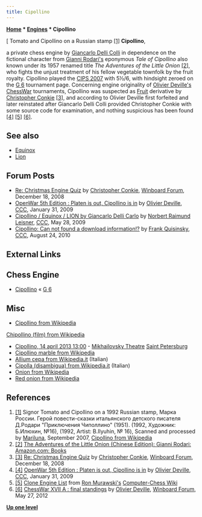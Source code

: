 ```yaml
---
title: Cipollino
---
```

**[Home](Home "Home") * [Engines](Engines "Engines") * Cipollino**

\[ Tomato and Cipollino on a Russian stamp <a id="cite-note-1" href="#cite-ref-1">[1]</a>
**Cipollino**,

a private chess engine by [Giancarlo Delli Colli](Giancarlo_Delli_Colli "Giancarlo Delli Colli") in dependence on the fictional character from [Gianni Rodari's](https://en.wikipedia.org/wiki/Gianni_Rodari) eponymous *Tale of Cipollino* also known under its 1957 renamed title *The Adventures of the Little Onion* <a id="cite-note-2" href="#cite-ref-2">[2]</a>, who fights the unjust treatment of his fellow vegetable townfolk by the fruit royalty.
Cipollino played the [CIPS 2007](CIPS_2007 "CIPS 2007") with 5½/6, with hindsight zeroed on the [G 6](G_6 "G 6") tournament page. Concerning engine originality of [Olivier Deville's](Olivier_Deville "Olivier Deville") [ChessWar](ChessWar "ChessWar") tournaments, Cipollino was suspected as [Fruit](Fruit "Fruit") derivative by [Christopher Conkie](index.php?title=Christopher_Conkie&action=edit&redlink=1 "Christopher Conkie (page does not exist)") <a id="cite-note-3" href="#cite-ref-3">[3]</a>, and according to Olivier Deville first forfeited and later reinstated after Giancarlo Delli Colli provided Christopher Conkie with some source code for examination, and nothing suspicious has been found <a id="cite-note-4" href="#cite-ref-4">[4]</a> <a id="cite-note-5" href="#cite-ref-5">[5]</a> <a id="cite-note-6" href="#cite-ref-6">[6]</a>.

## See also

- [Equinox](Equinox "Equinox")
- [Lion](Lion "Lion")

## Forum Posts

- [Re: Christmas Engine Quiz](http://www.open-aurec.com/wbforum/viewtopic.php?f=2&t=49758&start=20) by [Christopher Conkie](index.php?title=Christopher_Conkie&action=edit&redlink=1 "Christopher Conkie (page does not exist)"), [Winboard Forum](Computer_Chess_Forums "Computer Chess Forums"), December 18, 2008
- [OpenWar 5th Edition : Platen is out, Cipollino is in](http://www.talkchess.com/forum/viewtopic.php?t=26328) by [Olivier Deville](Olivier_Deville "Olivier Deville"), [CCC](CCC "CCC"), January 31, 2009
- [Cipollino / Equinox / LION by Giancarlo Delli Carlo](http://www.talkchess.com/forum/viewtopic.php?t=28147) by [Norbert Raimund Leisner](Norbert_Raimund_Leisner "Norbert Raimund Leisner"), [CCC](CCC "CCC"), May 28, 2009
- [Cipollino: Can not found a download information!?](http://www.talkchess.com/forum/viewtopic.php?t=35881) by [Frank Quisinsky](Frank_Quisinsky "Frank Quisinsky"), [CCC](CCC "CCC"), August 24, 2010

## External Links

## Chess Engine

- [Cipollino](https://www.g-sei.org/cipollino/) « [G 6](G_6 "G 6")

## Misc

- [Cipollino from Wikipedia](https://en.wikipedia.org/wiki/Cipollino)

[Chipollino (film) from Wikipedia](https://en.wikipedia.org/wiki/Chipollino_%28film%29)

- [Cipollino, 14 april 2013 13:00](http://mikhailovsky.ru/en/afisha/detail/236074/) - [Mikhailovsky Theatre](https://en.wikipedia.org/wiki/Mikhaylovsky_Theatre) [Saint Petersburg](https://en.wikipedia.org/wiki/Saint_Petersburg)
- [Cipollino marble from Wikipedia](https://en.wikipedia.org/wiki/Cipollino_marble)
- [Allium cepa from Wikipedia.it](http://it.wikipedia.org/wiki/Allium_cepa) (Italian)
- [Cipolla (disambigua) from Wikipedia.it](http://it.wikipedia.org/wiki/Cipolla_%28disambigua%29) (Italian)
- [Onion from Wikipedia](https://en.wikipedia.org/wiki/Onion)
- [Red onion from Wikipedia](https://en.wikipedia.org/wiki/Red_onion)

## References

1. <a id="cite-ref-1" href="#cite-note-1">[1]</a> Signor Tomato and Cipollino on a 1992 Russian stamp, Марка России. Герой повести-сказки итальянского детского писателя Д.Родари "Приключения Чиполлино" (1951). (1992, Художник: Б.Илюхин, №16), (1992, Artist: B.Ilyuhin, № 16), Scanned and processed by [Mariluna](http://commons.wikimedia.org/wiki/User:Mariluna), September 2007, [Cipollino from Wikipedia](https://en.wikipedia.org/wiki/Cipollino)
1. <a id="cite-ref-2" href="#cite-note-2">[2]</a> [The Adventures of the Little Onion (Chinese Edition): Gianni Rodari: Amazon.com: Books](https://www.amazon.com/Adventures-Little-Onion-Chinese/dp/7542239619)
1. <a id="cite-ref-3" href="#cite-note-3">[3]</a> [Re: Christmas Engine Quiz](http://www.open-aurec.com/wbforum/viewtopic.php?f=2&t=49758&start=20) by [Christopher Conkie](index.php?title=Christopher_Conkie&action=edit&redlink=1 "Christopher Conkie (page does not exist)"), [Winboard Forum](Computer_Chess_Forums "Computer Chess Forums"), December 18, 2008
1. <a id="cite-ref-4" href="#cite-note-4">[4]</a> [OpenWar 5th Edition : Platen is out, Cipollino is in](http://www.talkchess.com/forum/viewtopic.php?t=26328) by [Olivier Deville](Olivier_Deville "Olivier Deville"), [CCC](CCC "CCC"), January 31, 2009
1. <a id="cite-ref-5" href="#cite-note-5">[5]</a> [Clone Engine List](http://computer-chess.org/doku.php?id=computer_chess:wiki:lists:clone_engine_list) from [Ron Murawski's](Ron_Murawski "Ron Murawski") [Computer-Chess Wiki](http://computer-chess.org/doku.php?id=home)
1. <a id="cite-ref-6" href="#cite-note-6">[6]</a> [ChessWar XVII A : final standings](http://www.open-chess.org/viewtopic.php?f=4&t=1977) by [Olivier Deville](Olivier_Deville "Olivier Deville"), [Winboard Forum](Computer_Chess_Forums "Computer Chess Forums"), May 27, 2012

**[Up one level](Engines "Engines")**


